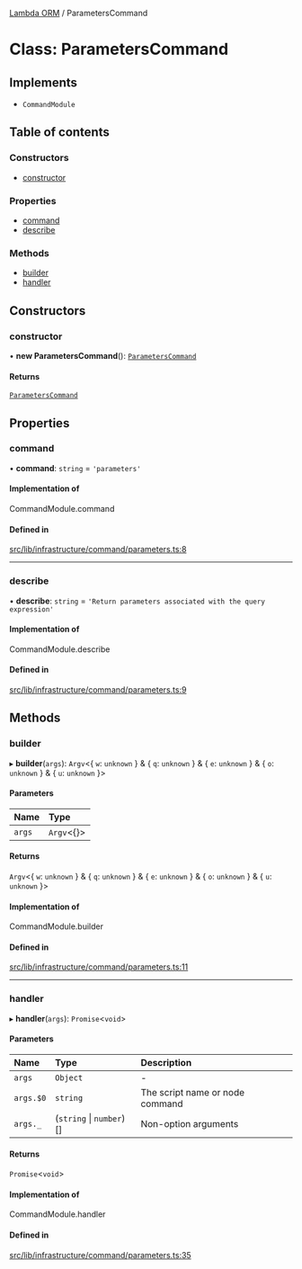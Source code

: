 [Lambda ORM](../README.md) / ParametersCommand

# Class: ParametersCommand

## Implements

- `CommandModule`

## Table of contents

### Constructors

- [constructor](ParametersCommand.md#constructor)

### Properties

- [command](ParametersCommand.md#command)
- [describe](ParametersCommand.md#describe)

### Methods

- [builder](ParametersCommand.md#builder)
- [handler](ParametersCommand.md#handler)

## Constructors

### constructor

• **new ParametersCommand**(): [`ParametersCommand`](ParametersCommand.md)

#### Returns

[`ParametersCommand`](ParametersCommand.md)

## Properties

### command

• **command**: `string` = `'parameters'`

#### Implementation of

CommandModule.command

#### Defined in

[src/lib/infrastructure/command/parameters.ts:8](https://github.com/lambda-orm/lambdaorm-cli/blob/46d2ee4abdbb3912cd4638a69aacd78368c5fb5d/src/lib/infrastructure/command/parameters.ts#L8)

___

### describe

• **describe**: `string` = `'Return parameters associated with the query expression'`

#### Implementation of

CommandModule.describe

#### Defined in

[src/lib/infrastructure/command/parameters.ts:9](https://github.com/lambda-orm/lambdaorm-cli/blob/46d2ee4abdbb3912cd4638a69aacd78368c5fb5d/src/lib/infrastructure/command/parameters.ts#L9)

## Methods

### builder

▸ **builder**(`args`): `Argv`\<\{ `w`: `unknown`  } & \{ `q`: `unknown`  } & \{ `e`: `unknown`  } & \{ `o`: `unknown`  } & \{ `u`: `unknown`  }\>

#### Parameters

| Name | Type |
| :------ | :------ |
| `args` | `Argv`\<{}\> |

#### Returns

`Argv`\<\{ `w`: `unknown`  } & \{ `q`: `unknown`  } & \{ `e`: `unknown`  } & \{ `o`: `unknown`  } & \{ `u`: `unknown`  }\>

#### Implementation of

CommandModule.builder

#### Defined in

[src/lib/infrastructure/command/parameters.ts:11](https://github.com/lambda-orm/lambdaorm-cli/blob/46d2ee4abdbb3912cd4638a69aacd78368c5fb5d/src/lib/infrastructure/command/parameters.ts#L11)

___

### handler

▸ **handler**(`args`): `Promise`\<`void`\>

#### Parameters

| Name | Type | Description |
| :------ | :------ | :------ |
| `args` | `Object` | - |
| `args.$0` | `string` | The script name or node command |
| `args._` | (`string` \| `number`)[] | Non-option arguments |

#### Returns

`Promise`\<`void`\>

#### Implementation of

CommandModule.handler

#### Defined in

[src/lib/infrastructure/command/parameters.ts:35](https://github.com/lambda-orm/lambdaorm-cli/blob/46d2ee4abdbb3912cd4638a69aacd78368c5fb5d/src/lib/infrastructure/command/parameters.ts#L35)
